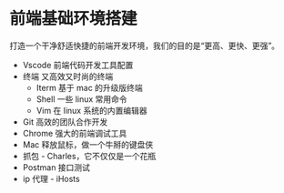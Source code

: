 # 前端基础环境搭建

打造一个干净舒适快捷的前端开发环境，我们的目的是“更高、更快、更强”。

- Vscode 前端代码开发工具配置
- 终端 又高效又时尚的终端
  - Iterm 基于 mac 的升级版终端
  - Shell 一些 linux 常用命令
  - Vim 在 linux 系统的内置编辑器
- Git 高效的团队合作开发
- Chrome 强大的前端调试工具
- Mac 释放鼠标，做一个牛掰的键盘侠
- 抓包 - Charles，它不仅仅是一个花瓶
- Postman 接口测试
- ip 代理 - iHosts
